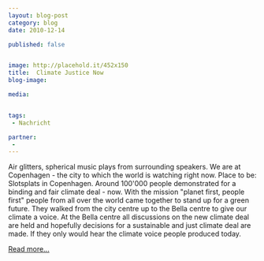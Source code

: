 ```yaml
---
layout: blog-post
category: blog
date: 2010-12-14

published: false


image: http://placehold.it/452x150
title:  Climate Justice Now
blog-image: 

media:  


tags:
 - Nachricht

partner: 
 -  
---
```


Air glitters, spherical music plays from surrounding speakers. We are at Copenhagen - the city to which the world is watching right now. Place to be: Slotsplats in Copenhagen. Around 100'000 people demonstrated for a binding and fair climate deal - now. With the mission "planet first, people first" people from all over the world came together to stand up for a green future. They walked from the city centre up to the Bella centre to give our climate a voice. At the Bella centre all discussions on the new climate deal are held and hopefully decisions for a sustainable and just climate deal are made. If they only would hear the climate voice people produced today.

[Read more...][1]

[1]: x


 

